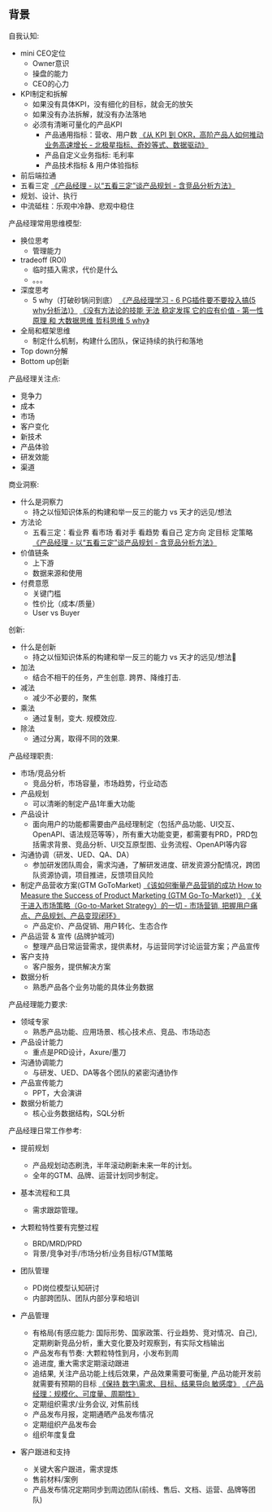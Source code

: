 ## 背景      

自我认知:    

- mini CEO定位    
  - Owner意识    
  - 操盘的能力    
  - CEO的心力    
- KPI制定和拆解    
  - 如果没有具体KPI，没有细化的目标，就会无的放矢    
  - 如果没有办法拆解，就没有办法落地    
  - 必须有清晰可量化的产品KPI    
    - 产品通用指标：营收、用户数  [《从 KPI 到 OKR，高阶产品人如何推动业务高速增长 - 北极星指标、奇妙等式、数据驱动》](../202103/20210302_03.md)      
    - 产品自定义业务指标: 毛利率      
    - 产品技术指标 & 用户体验指标    
- 前后端拉通    
- 五看三定  [《产品经理 - 以“五看三定”谈产品规划 - 含竞品分析方法》](../202101/20210128_02.md)      
- 规划、设计、执行    
- 中流砥柱：乐观中冷静、悲观中稳住    

产品经理常用思维模型:    

- 换位思考    
  - 管理能力    
- tradeoff (ROI)    
  - 临时插入需求，代价是什么    
  - 。。。    
- 深度思考    
  - 5 why（打破砂锅问到底）  [《产品经理学习 - 6 PG插件要不要投入搞(5 why分析法)》](../197001/20200404_06.md)  [《没有方法论的技能 无法 稳定发挥 它的应有价值 - 第一性原理 和 大数据思维 哲科思维 5 why》](../202103/20210329_02.md)      
- 全局和框架思维    
  - 制定什么机制，构建什么团队，保证持续的执行和落地    
- Top down分解    
- Bottom up创新    

产品经理关注点:    

- 竞争力    
- 成本    
- 市场    
- 客户变化    
- 新技术    
- 产品体验    
- 研发效能    
- 渠道    

商业洞察:    

- 什么是洞察力    
  - 持之以恒知识体系的构建和举一反三的能力  vs  天才的远见/想法    
- 方法论    
  - 五看三定：看业界 看市场 看对手 看趋势 看自己 定方向 定目标 定策略  [《产品经理 - 以“五看三定”谈产品规划 - 含竞品分析方法》](../202101/20210128_02.md)      
- 价值链条    
  - 上下游    
  - 数据来源和使用    
- 付费意愿    
  - 关键门槛    
  - 性价比（成本/质量）    
  - User vs Buyer    

创新:    

- 什么是创新    
  - 持之以恒知识体系的构建和举一反三的能力  vs   天才的远见/想法    
- 加法    
  - 结合不相干的任务，产生创意. 跨界、降维打击.    
- 减法    
  - 减少不必要的，聚焦    
- 乘法    
  - 通过复制，变大. 规模效应.     
- 除法    
  - 通过分离，取得不同的效果.    

产品经理职责:    

- 市场/竞品分析    
  - 竞品分析，市场容量，市场趋势，行业动态    
- 产品规划    
  - 可以清晰的制定产品1年重大功能    
- 产品设计    
  - 面向用户的功能都需要由产品经理制定（包括产品功能、UI交互、OpenAPI、语法规范等等），所有重大功能变更，都需要有PRD，PRD包括需求背景、竞品分析、UI交互原型图、业务流程、OpenAPI等内容    
- 沟通协调（研发、UED、QA、DA）    
  - 参加研发团队周会，需求沟通，了解研发进度、研发资源分配情况，跨团队资源协调，项目推进，反馈项目风险    
- 制定产品营收方案(GTM GoToMarket)  [《该如何衡量产品营销的成功 How to Measure the Success of Product Marketing (GTM Go-To-Market)》](../202103/20210312_04.md)  [《关于进入市场策略（Go-to-Market Strategy）的一切 - 市场营销, 把握用户痛点、产品规划、产品变现闭环》](../202103/20210312_03.md)      
  - 产品定价、产品促销、用户转化、生态合作    
- 产品运营 & 宣传 (品牌护城河)    
  - 整理产品日常运营需求，提供素材，与运营同学讨论运营方案；产品宣传    
- 客户支持    
  - 客户服务，提供解决方案    
- 数据分析    
  - 熟悉产品各个业务功能的具体业务数据    

产品经理能力要求:    

- 领域专家    
  - 熟悉产品功能、应用场景、核心技术点、竞品、市场动态    
- 产品设计能力    
  - 重点是PRD设计，Axure/墨刀    
- 沟通协调能力    
  - 与研发、UED、DA等各个团队的紧密沟通协作    
- 产品宣传能力    
  - PPT，大会演讲    
- 数据分析能力    
  - 核心业务数据结构，SQL分析    

产品经理日常工作参考:    

- 提前规划    

  - 产品规划动态刷洗，半年滚动刷新未来一年的计划。    
  - 全年的GTM、品牌、运营计划同步制定。    

- 基本流程和工具    

  - 需求跟踪管理。    

- 大颗粒特性要有完整过程    

  - BRD/MRD/PRD    
  - 背景/竞争对手/市场分析/业务目标/GTM策略    

- 团队管理    

  - PD岗位模型认知研讨    
  - 内部跨团队、团队内部分享和培训    

- 产品管理    

  - 有格局(有感应能力: 国际形势、国家政策、行业趋势、竞对情况、自己), 定期刷新竞品分析，重大变化要及时观察到，有实际文档输出    
  - 产品发布有节奏: 大颗粒特性到月，小发布到周    
  - 追进度, 重大需求定期滚动跟进    
  - 追结果, 关注产品功能上线后效果，产品效果需要可衡量, 产品功能开发前就需要有预期的目标 [《保持 数字\需求、目标、结果导向 敏感度》](../202104/20210414_05.md)  [《产品经理：规模化、可度量、周期性》](../202012/20201225_02.md)      
  - 定期组织需求/业务会议, 对焦前线    
  - 产品发布月报，定期通晒产品发布情况    
  - 定期组织产品发布会    
  - 组织年度复盘    

- 客户跟进和支持    

  - 关键大客户跟进，需求提炼    
  - 售前材料/案例    
  - 产品发布情况定期同步到周边团队(前线、售后、文档、运营、品牌等团队)    

  